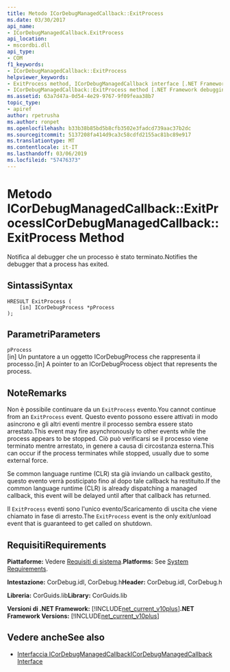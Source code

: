 ```yaml
---
title: Metodo ICorDebugManagedCallback::ExitProcess
ms.date: 03/30/2017
api_name:
- ICorDebugManagedCallback.ExitProcess
api_location:
- mscordbi.dll
api_type:
- COM
f1_keywords:
- ICorDebugManagedCallback::ExitProcess
helpviewer_keywords:
- ExitProcess method, ICorDebugManagedCallback interface [.NET Framework debugging]
- ICorDebugManagedCallback::ExitProcess method [.NET Framework debugging]
ms.assetid: 63a7d47a-0d54-4e29-9767-9f09feaa38b7
topic_type:
- apiref
author: rpetrusha
ms.author: ronpet
ms.openlocfilehash: b33b38b85bd5b8cfb3502e3fadcd739aac37b2dc
ms.sourcegitcommit: 5137208fa414d9ca3c58cdfd2155ac81bc89e917
ms.translationtype: MT
ms.contentlocale: it-IT
ms.lasthandoff: 03/06/2019
ms.locfileid: "57476373"
---
```

# <a name="icordebugmanagedcallbackexitprocess-method"></a><span data-ttu-id="d06db-102">Metodo ICorDebugManagedCallback::ExitProcess</span><span class="sxs-lookup"><span data-stu-id="d06db-102">ICorDebugManagedCallback::ExitProcess Method</span></span>
<span data-ttu-id="d06db-103">Notifica al debugger che un processo è stato terminato.</span><span class="sxs-lookup"><span data-stu-id="d06db-103">Notifies the debugger that a process has exited.</span></span>  
  
## <a name="syntax"></a><span data-ttu-id="d06db-104">Sintassi</span><span class="sxs-lookup"><span data-stu-id="d06db-104">Syntax</span></span>  
  
```  
HRESULT ExitProcess (  
    [in] ICorDebugProcess *pProcess  
);  
```  
  
## <a name="parameters"></a><span data-ttu-id="d06db-105">Parametri</span><span class="sxs-lookup"><span data-stu-id="d06db-105">Parameters</span></span>  
 `pProcess`  
 <span data-ttu-id="d06db-106">[in] Un puntatore a un oggetto ICorDebugProcess che rappresenta il processo.</span><span class="sxs-lookup"><span data-stu-id="d06db-106">[in] A pointer to an ICorDebugProcess object that represents the process.</span></span>  
  
## <a name="remarks"></a><span data-ttu-id="d06db-107">Note</span><span class="sxs-lookup"><span data-stu-id="d06db-107">Remarks</span></span>  
 <span data-ttu-id="d06db-108">Non è possibile continuare da un `ExitProcess` evento.</span><span class="sxs-lookup"><span data-stu-id="d06db-108">You cannot continue from an `ExitProcess` event.</span></span> <span data-ttu-id="d06db-109">Questo evento possono essere attivati in modo asincrono e gli altri eventi mentre il processo sembra essere stato arrestato.</span><span class="sxs-lookup"><span data-stu-id="d06db-109">This event may fire asynchronously to other events while the process appears to be stopped.</span></span> <span data-ttu-id="d06db-110">Ciò può verificarsi se il processo viene terminato mentre arrestato, in genere a causa di circostanza esterna.</span><span class="sxs-lookup"><span data-stu-id="d06db-110">This can occur if the process terminates while stopped, usually due to some external force.</span></span>  
  
 <span data-ttu-id="d06db-111">Se common language runtime (CLR) sta già inviando un callback gestito, questo evento verrà posticipato fino al dopo tale callback ha restituito.</span><span class="sxs-lookup"><span data-stu-id="d06db-111">If the common language runtime (CLR) is already dispatching a managed callback, this event will be delayed until after that callback has returned.</span></span>  
  
 <span data-ttu-id="d06db-112">Il `ExitProcess` eventi sono l'unico evento/Scaricamento di uscita che viene chiamato in fase di arresto.</span><span class="sxs-lookup"><span data-stu-id="d06db-112">The `ExitProcess` event is the only exit/unload event that is guaranteed to get called on shutdown.</span></span>  
  
## <a name="requirements"></a><span data-ttu-id="d06db-113">Requisiti</span><span class="sxs-lookup"><span data-stu-id="d06db-113">Requirements</span></span>  
 <span data-ttu-id="d06db-114">**Piattaforme:** Vedere [Requisiti di sistema](../../../../docs/framework/get-started/system-requirements.md).</span><span class="sxs-lookup"><span data-stu-id="d06db-114">**Platforms:** See [System Requirements](../../../../docs/framework/get-started/system-requirements.md).</span></span>  
  
 <span data-ttu-id="d06db-115">**Intestazione:** CorDebug.idl, CorDebug.h</span><span class="sxs-lookup"><span data-stu-id="d06db-115">**Header:** CorDebug.idl, CorDebug.h</span></span>  
  
 <span data-ttu-id="d06db-116">**Libreria:** CorGuids.lib</span><span class="sxs-lookup"><span data-stu-id="d06db-116">**Library:** CorGuids.lib</span></span>  
  
 <span data-ttu-id="d06db-117">**Versioni di .NET Framework:** [!INCLUDE[net_current_v10plus](../../../../includes/net-current-v10plus-md.md)]</span><span class="sxs-lookup"><span data-stu-id="d06db-117">**.NET Framework Versions:** [!INCLUDE[net_current_v10plus](../../../../includes/net-current-v10plus-md.md)]</span></span>  
  
## <a name="see-also"></a><span data-ttu-id="d06db-118">Vedere anche</span><span class="sxs-lookup"><span data-stu-id="d06db-118">See also</span></span>
- [<span data-ttu-id="d06db-119">Interfaccia ICorDebugManagedCallback</span><span class="sxs-lookup"><span data-stu-id="d06db-119">ICorDebugManagedCallback Interface</span></span>](../../../../docs/framework/unmanaged-api/debugging/icordebugmanagedcallback-interface.md)
